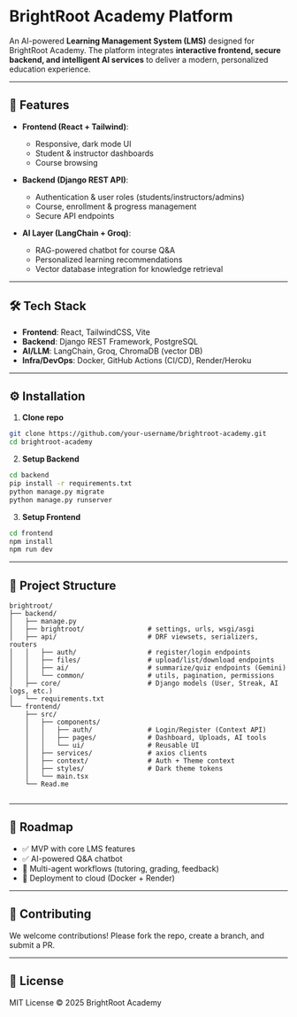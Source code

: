 
# BrightRoot Academy Platform

An AI-powered **Learning Management System (LMS)** designed for BrightRoot Academy. The platform integrates **interactive frontend, secure backend, and intelligent AI services** to deliver a modern, personalized education experience.

---

## 🚀 Features

* **Frontend (React + Tailwind)**:

  * Responsive, dark mode UI
  * Student & instructor dashboards
  * Course browsing 

* **Backend (Django REST API)**:

  * Authentication & user roles (students/instructors/admins)
  * Course, enrollment & progress management
  * Secure API endpoints

* **AI Layer (LangChain + Groq)**:

  * RAG-powered chatbot for course Q\&A
  * Personalized learning recommendations
  * Vector database integration for knowledge retrieval

---

## 🛠 Tech Stack

* **Frontend**: React, TailwindCSS, Vite
* **Backend**: Django REST Framework, PostgreSQL
* **AI/LLM**: LangChain, Groq, ChromaDB (vector DB)
* **Infra/DevOps**: Docker, GitHub Actions (CI/CD), Render/Heroku

---

## ⚙️ Installation

1. **Clone repo**

```bash
git clone https://github.com/your-username/brightroot-academy.git
cd brightroot-academy
```

2. **Setup Backend**

```bash
cd backend
pip install -r requirements.txt
python manage.py migrate
python manage.py runserver
```

3. **Setup Frontend**

```bash
cd frontend
npm install
npm run dev
```

---

## 📂 Project Structure

```
brightroot/
├── backend/
│   ├── manage.py
│   ├── brightroot/                # settings, urls, wsgi/asgi
│   ├── api/                       # DRF viewsets, serializers, routers
│   │   ├── auth/                  # register/login endpoints
│   │   ├── files/                 # upload/list/download endpoints
│   │   ├── ai/                    # summarize/quiz endpoints (Gemini)
│   │   └── common/                # utils, pagination, permissions
│   ├── core/                      # Django models (User, Streak, AI logs, etc.)
│   └── requirements.txt
└── frontend/
    ├── src/
    │   ├── components/
    │   │   ├── auth/              # Login/Register (Context API)
    │   │   ├── pages/             # Dashboard, Uploads, AI tools
    │   │   └── ui/                # Reusable UI
    │   ├── services/              # axios clients
    │   ├── context/               # Auth + Theme context
    │   ├── styles/                # Dark theme tokens
    │   └── main.tsx
    └── Read.me


```

---

## 🎯 Roadmap

* ✅ MVP with core LMS features
* ✅ AI-powered Q\&A chatbot
* 🔄 Multi-agent workflows (tutoring, grading, feedback)
* 🔄 Deployment to cloud (Docker + Render)

---

## 🤝 Contributing

We welcome contributions! Please fork the repo, create a branch, and submit a PR.

---

## 📜 License

MIT License © 2025 BrightRoot Academy
